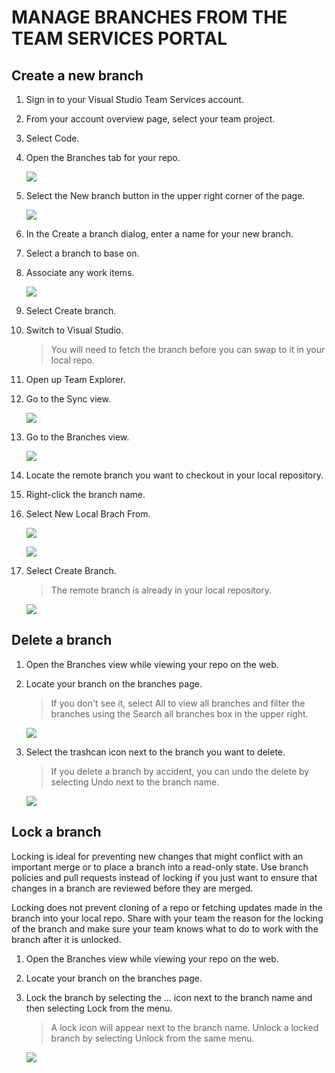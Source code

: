# MANAGE BRANCHES FROM THE TEAM SERVICES PORTAL

## Create a new branch

1. Sign in to your Visual Studio Team Services account.

1. From your account overview page, select your team project.

1. Select Code.

1. Open the Branches tab for your repo.

    ![](img/pr/Image10.png)

1. Select the New branch button in the upper right corner of the page.

    ![](img/pr/Image11.png)

1. In the Create a branch dialog, enter a name for your new branch.
1. Select a branch to base on.
1. Associate any work items.

    ![](img/pr/Image12.png)

1. Select Create branch.

1. Switch to Visual Studio.

    >  You will need to fetch the branch before you can swap to it in your local repo.

1. Open up Team Explorer.

1. Go to the Sync view.

    ![](img/pr/Image13.png)

1. Go to the Branches view.

    ![](img/pr/Image14.png)

1. Locate the remote branch you want to checkout in your local repository. 

1. Right-click the branch name.

1. Select New Local Brach From. 

    ![](img/pr/Image15.png)

    ![](img/pr/Image16.png)

1. Select Create Branch. 

    > The remote branch is already in your local repository.

    ![](img/pr/Image17.png)

## Delete a branch

1. Open the Branches view while viewing your repo on the web.

1. Locate your branch on the branches page. 

    > If you don't see it, select All to view all branches and filter the branches using the Search all branches box in the upper right.

    ![](img/pr/Image18.png)

1. Select the trashcan icon next to the branch you want to delete.

    > If you delete a branch by accident, you can undo the delete by selecting Undo next to the branch name.

    ![](img/pr/Image19.png)

## Lock a branch

Locking is ideal for preventing new changes that might conflict with an important merge or to place a branch into a read-only state. 
Use branch policies and pull requests instead of locking if you just want to ensure that changes in a branch are reviewed before they are merged.

Locking does not prevent cloning of a repo or fetching updates made in the branch into your local repo. 
Share with your team the reason for the locking of the branch and make sure your team knows what to do to work with the branch after it is unlocked.

1. Open the Branches view while viewing your repo on the web.

1. Locate your branch on the branches page. 

1. Lock the branch by selecting the ... icon next to the branch name and then selecting Lock from the menu. 

    > A lock icon will appear next to the branch name. Unlock a locked branch by selecting Unlock from the same menu.

    ![](img/pr/Image20.png)

